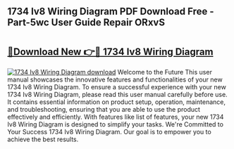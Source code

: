 ## 1734 Iv8 Wiring Diagram PDF Download Free - Part-5wc User Guide Repair ORxvS

# <h2><a href="http://dfk9hg6.blite.top/?on=1734+Iv8+Wiring+Diagram">🔗Download New 👉🔴 1734 Iv8 Wiring Diagram</a></h2>

[![1734 Iv8 Wiring Diagram download](https://i.imgur.com/lujVjoI.png)](http://dfk9hg6.blite.top/?on=1734+Iv8+Wiring+Diagram)
Welcome to the Future This user manual showcases the innovative features and functionalities of your new 1734 Iv8 Wiring Diagram. To ensure a successful experience with your new 1734 Iv8 Wiring Diagram, please read this user manual carefully before use. It contains essential information on product setup, operation, maintenance, and troubleshooting, ensuring that you are able to use the product effectively and efficiently. With features like list of features, your new 1734 Iv8 Wiring Diagram is designed to simplify your tasks. We're Committed to Your Success 1734 Iv8 Wiring Diagram. Our goal is to empower you to achieve the best results.
